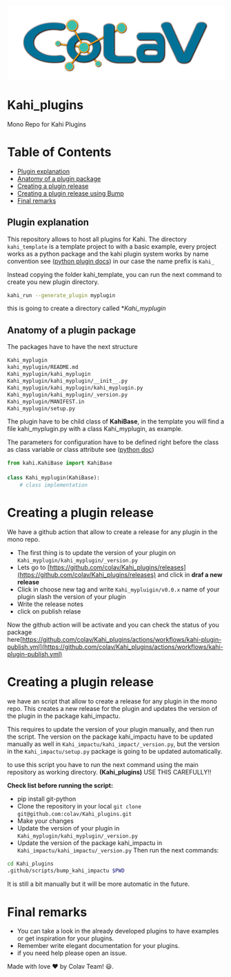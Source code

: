 <center><img src="https://raw.githubusercontent.com/colav/colav.github.io/master/img/Logo.png"/></center>

# Kahi_plugins
Mono Repo for Kahi Plugins 

# Table of Contents
* [Plugin explanation](#explanation)
* [Anatomy of a plugin package](#anatomy)
* [Creating a plugin release](#release)
* [Creating a plugin release using Bump](#release_bump)
* [Final remarks](#remarks)

## Plugin explanation <a name="explanation"></a>
This repository allows to host all plugins for Kahi.
The directory `kahi_template` is a template project to with a basic example, 
every project works as a python package and the kahi plugin system works by name convention see ([python plugin docs](https://packaging.python.org/en/latest/guides/creating-and-discovering-plugins/#using-naming-convention))
in our case the name prefix is `Kahi_`

Instead copying the folder kahi_template, you can run the next command to create you new plugin directory.
```sh
kahi_run --generate_plugin myplugin
```
this is going to create a directory called  **Kahi_myplugin*

## Anatomy of a plugin package <a name="anatomy"></a>
The packages have to have the next structure
```
Kahi_myplugin
kahi_myplugin/README.md
Kahi_myplugin/kahi_myplugin
Kahi_myplugin/kahi_myplugin/__init__.py
Kahi_myplugin/kahi_myplugin/kahi_myplugin.py
Kahi_myplugin/kahi_myplugin/_version.py
Kahi_myplugin/MANIFEST.in
Kahi_myplugin/setup.py
```


The plugin have to be child class of **KahiBase**,
in the template you will find a file kahi_myplugin.py with a class Kahi_myplugin, 
as example.

The parameters for configuration have to be defined right before the class as class variable or class attribute  see ([python doc](https://docs.python.org/3/tutorial/classes.html#class-and-instance-variables))
```py
from kahi.KahiBase import KahiBase

class Kahi_myplugin(KahiBase):
    # class implementation
```


# Creating a plugin release <a name="release"></a>
We have a github action that allow to create a release for any plugin in the mono repo.
* The first thing is to update the version of your plugin on 
`Kahi_myplugin/kahi_myplugin/_version.py`
* Lets go to [https://github.com/colav/Kahi_plugins/releases](https://github.com/colav/Kahi_plugins/releases) and click in **draf a new release**
* Click in choose new tag and write `Kahi_mypluigin/v0.0.x` name of your plugin slash the version of your plugin
* Write the release notes
* click on publish relase

Now the github action will be activate and you can check the status of you package here[https://github.com/colav/Kahi_plugins/actions/workflows/kahi-plugin-publish.yml](https://github.com/colav/Kahi_plugins/actions/workflows/kahi-plugin-publish.yml)

# Creating a plugin release <a name="release_bump"></a>

we have an script that allow to create a release for any plugin in the mono repo.
This creates a new release for the plugin and updates the version of the plugin in the package kahi_impactu.

This requires to update the version of your plugin manually, and then run the script.
The version on the package kahi_impactu have to be updated manually as well in `Kahi_impactu/kahi_impact/_version.py`,
but the version in the `Kahi_impactu/setup.py` package is going to be updated automatically.

to use this script you have to run the next command using the main repository as working directory. **(Kahi_plugins)**
USE THIS CAREFULLY!!

**Check list before running the script:**
* pip install git-python
* Clone the repository in your local `git clone git@github.com:colav/Kahi_plugins.git`
* Make your changes
* Update the version of your plugin in `Kahi_myplugin/kahi_myplugin/_version.py`
* Update the version of the package kahi_impactu in `Kahi_impactu/kahi_impactu/_version.py`
Then run the next commands:

```sh
cd Kahi_plugins
.github/scripts/bump_kahi_impactu $PWD
```

It is still a bit manually but it will be more automatic in the future.

# Final remarks <a name="remarks"></a>
* You can take a look in the already developed plugins to have examples or get inspiration for your plugins.
* Remember write elegant documentation for your plugins.
* if you need help please open an issue.

Made with love ❤️ by Colav Team! 😃.

